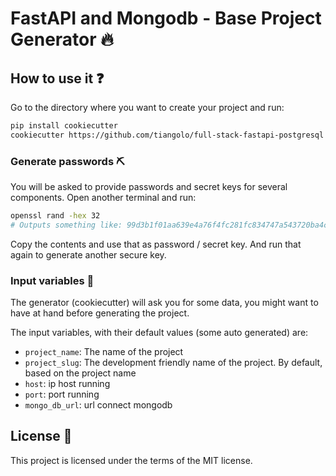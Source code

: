 # FastAPI and Mongodb - Base Project Generator 🔥

## How to use it ❓
Go to the directory where you want to create your project and run:
```bash
pip install cookiecutter
cookiecutter https://github.com/tiangolo/full-stack-fastapi-postgresql
```

### Generate passwords ⛏
You will be asked to provide passwords and secret keys for several components. Open another terminal and run:
```bash
openssl rand -hex 32
# Outputs something like: 99d3b1f01aa639e4a76f4fc281fc834747a543720ba4c8a8648ba755aef9be7f
```

Copy the contents and use that as password / secret key. And run that again to generate another secure key.


### Input variables 💬
The generator (cookiecutter) will ask you for some data, you might want to have at hand before generating the project.

The input variables, with their default values (some auto generated) are:

* `project_name`: The name of the project
* `project_slug`: The development friendly name of the project. By default, based on the project name
* `host`: ip host running
* `port`: port running
* `mongo_db_url`: url connect mongodb

## License 💂

This project is licensed under the terms of the MIT license.
